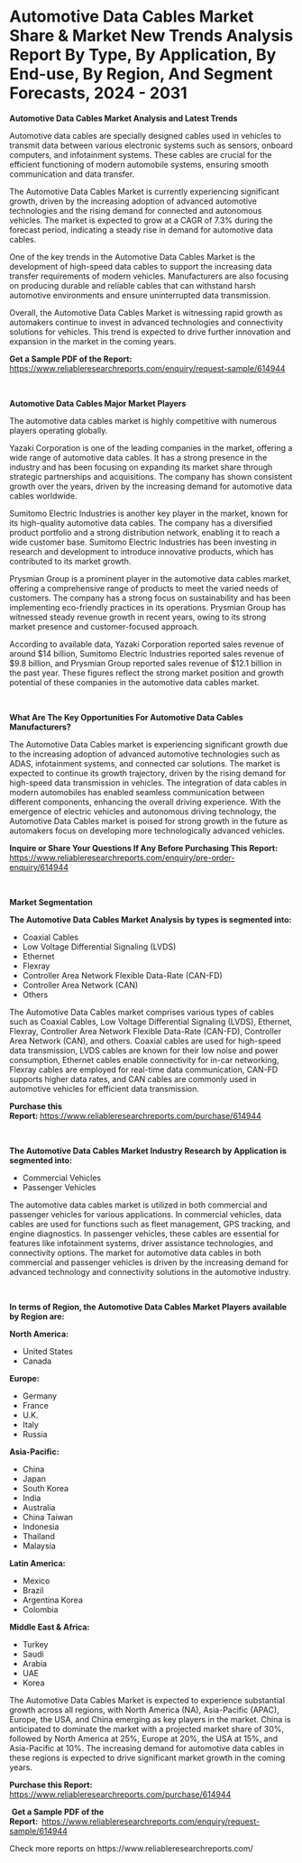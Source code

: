 <p><h1>Automotive Data Cables Market Share & Market New Trends Analysis Report By Type, By Application, By End-use, By Region, And Segment Forecasts, 2024 - 2031</h1></p><p><strong>Automotive Data Cables Market Analysis and Latest Trends</strong></p>
<p><p>Automotive data cables are specially designed cables used in vehicles to transmit data between various electronic systems such as sensors, onboard computers, and infotainment systems. These cables are crucial for the efficient functioning of modern automobile systems, ensuring smooth communication and data transfer.</p><p>The Automotive Data Cables Market is currently experiencing significant growth, driven by the increasing adoption of advanced automotive technologies and the rising demand for connected and autonomous vehicles. The market is expected to grow at a CAGR of 7.3% during the forecast period, indicating a steady rise in demand for automotive data cables.</p><p>One of the key trends in the Automotive Data Cables Market is the development of high-speed data cables to support the increasing data transfer requirements of modern vehicles. Manufacturers are also focusing on producing durable and reliable cables that can withstand harsh automotive environments and ensure uninterrupted data transmission.</p><p>Overall, the Automotive Data Cables Market is witnessing rapid growth as automakers continue to invest in advanced technologies and connectivity solutions for vehicles. This trend is expected to drive further innovation and expansion in the market in the coming years.</p></p>
<p><strong>Get a Sample PDF of the Report:&nbsp;</strong> <a href="https://www.reliableresearchreports.com/enquiry/request-sample/614944">https://www.reliableresearchreports.com/enquiry/request-sample/614944</a></p>
<p>&nbsp;</p>
<p><strong>Automotive Data Cables Major Market Players</strong></p>
<p><p>The automotive data cables market is highly competitive with numerous players operating globally. </p><p>Yazaki Corporation is one of the leading companies in the market, offering a wide range of automotive data cables. It has a strong presence in the industry and has been focusing on expanding its market share through strategic partnerships and acquisitions. The company has shown consistent growth over the years, driven by the increasing demand for automotive data cables worldwide.</p><p>Sumitomo Electric Industries is another key player in the market, known for its high-quality automotive data cables. The company has a diversified product portfolio and a strong distribution network, enabling it to reach a wide customer base. Sumitomo Electric Industries has been investing in research and development to introduce innovative products, which has contributed to its market growth.</p><p>Prysmian Group is a prominent player in the automotive data cables market, offering a comprehensive range of products to meet the varied needs of customers. The company has a strong focus on sustainability and has been implementing eco-friendly practices in its operations. Prysmian Group has witnessed steady revenue growth in recent years, owing to its strong market presence and customer-focused approach.</p><p>According to available data, Yazaki Corporation reported sales revenue of around $14 billion, Sumitomo Electric Industries reported sales revenue of $9.8 billion, and Prysmian Group reported sales revenue of $12.1 billion in the past year. These figures reflect the strong market position and growth potential of these companies in the automotive data cables market.</p></p>
<p>&nbsp;</p>
<p><strong>What Are The Key Opportunities For Automotive Data Cables Manufacturers?</strong></p>
<p><p>The Automotive Data Cables market is experiencing significant growth due to the increasing adoption of advanced automotive technologies such as ADAS, infotainment systems, and connected car solutions. The market is expected to continue its growth trajectory, driven by the rising demand for high-speed data transmission in vehicles. The integration of data cables in modern automobiles has enabled seamless communication between different components, enhancing the overall driving experience. With the emergence of electric vehicles and autonomous driving technology, the Automotive Data Cables market is poised for strong growth in the future as automakers focus on developing more technologically advanced vehicles.</p></p>
<p><strong>Inquire or Share Your Questions If Any Before Purchasing This Report:</strong> <a href="https://www.reliableresearchreports.com/enquiry/pre-order-enquiry/614944">https://www.reliableresearchreports.com/enquiry/pre-order-enquiry/614944</a></p>
<p>&nbsp;</p>
<p><strong>Market Segmentation</strong></p>
<p><strong>The Automotive Data Cables Market Analysis by types is segmented into:</strong></p>
<p><ul><li>Coaxial Cables</li><li>Low Voltage Differential Signaling (LVDS)</li><li>Ethernet</li><li>Flexray</li><li>Controller Area Network Flexible Data-Rate (CAN-FD)</li><li>Controller Area Network (CAN)</li><li>Others</li></ul></p>
<p><p>The Automotive Data Cables market comprises various types of cables such as Coaxial Cables, Low Voltage Differential Signaling (LVDS), Ethernet, Flexray, Controller Area Network Flexible Data-Rate (CAN-FD), Controller Area Network (CAN), and others. Coaxial cables are used for high-speed data transmission, LVDS cables are known for their low noise and power consumption, Ethernet cables enable connectivity for in-car networking, Flexray cables are employed for real-time data communication, CAN-FD supports higher data rates, and CAN cables are commonly used in automotive vehicles for efficient data transmission.</p></p>
<p><strong>Purchase this Report:&nbsp;</strong><a href="https://www.reliableresearchreports.com/purchase/614944">https://www.reliableresearchreports.com/purchase/614944</a></p>
<p>&nbsp;</p>
<p><strong>The Automotive Data Cables Market Industry Research by Application is segmented into:</strong></p>
<p><ul><li>Commercial Vehicles</li><li>Passenger Vehicles</li></ul></p>
<p><p>The automotive data cables market is utilized in both commercial and passenger vehicles for various applications. In commercial vehicles, data cables are used for functions such as fleet management, GPS tracking, and engine diagnostics. In passenger vehicles, these cables are essential for features like infotainment systems, driver assistance technologies, and connectivity options. The market for automotive data cables in both commercial and passenger vehicles is driven by the increasing demand for advanced technology and connectivity solutions in the automotive industry.</p></p>
<p>&nbsp;</p>
<p><strong>In terms of Region, the Automotive Data Cables Market Players available by Region are:</strong></p>
<p>
    <p> <strong> North America: </strong>
        <ul>
            <li>United States</li>
            <li>Canada</li>
        </ul>
        </p> 
    <p> <strong> Europe: </strong>
        <ul>
            <li>Germany</li>
            <li>France</li>
            <li>U.K.</li>
            <li>Italy</li>
            <li>Russia</li>
        </ul>
        </p> 
    <p> <strong> Asia-Pacific: </strong>
        <ul>
            <li>China</li>
            <li>Japan</li>
            <li>South Korea</li>
            <li>India</li>
            <li>Australia</li>
            <li>China Taiwan</li>
            <li>Indonesia</li>
            <li>Thailand</li>
            <li>Malaysia</li>
        </ul>
        </p> 
    <p> <strong> Latin America: </strong>
        <ul>
            <li>Mexico</li>
            <li>Brazil</li>
            <li>Argentina Korea</li>
            <li>Colombia</li>
        </ul>
        </p> 
    <p> <strong> Middle East & Africa: </strong>
        <ul>
            <li>Turkey</li>
            <li>Saudi</li>
            <li>Arabia</li>
            <li>UAE</li>
            <li>Korea</li>
        </ul>
    </p>
    </p>
<p><p>The Automotive Data Cables Market is expected to experience substantial growth across all regions, with North America (NA), Asia-Pacific (APAC), Europe, the USA, and China emerging as key players in the market. China is anticipated to dominate the market with a projected market share of 30%, followed by North America at 25%, Europe at 20%, the USA at 15%, and Asia-Pacific at 10%. The increasing demand for automotive data cables in these regions is expected to drive significant market growth in the coming years.</p></p>
<p><strong>Purchase this Report: </strong><a href="https://www.reliableresearchreports.com/purchase/614944">https://www.reliableresearchreports.com/purchase/614944</a></p>
<p>&nbsp;<strong>Get a Sample PDF of the Report:&nbsp;&nbsp;</strong><a href="https://www.reliableresearchreports.com/enquiry/request-sample/614944">https://www.reliableresearchreports.com/enquiry/request-sample/614944</a></p>
<p><strong></strong></p>
<p>Check more reports on https://www.reliableresearchreports.com/</p>